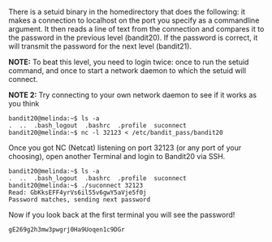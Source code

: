 
There is a setuid binary in the homedirectory that does the following: it makes a connection to localhost on the port you specify as a commandline argument. It then reads a line of text from the connection and compares it to the password in the previous level (bandit20). If the password is correct, it will transmit the password for the next level (bandit21).

**NOTE:** To beat this level, you need to login twice: once to run the setuid command, and once to start a network daemon to which the setuid will connect.

**NOTE 2:** Try connecting to your own network daemon to see if it works as you think

```
bandit20@melinda:~$ ls -a
.  ..  .bash_logout  .bashrc  .profile  suconnect
bandit20@melinda:~$ nc -l 32123 < /etc/bandit_pass/bandit20
```

Once you got NC (Netcat) listening on port 32123 (or any port of your choosing), open another Terminal and login to Bandit20 via SSH.

```
bandit20@melinda:~$ ls -a
.  ..  .bash_logout  .bashrc  .profile  suconnect
bandit20@melinda:~$ ./suconnect 32123
Read: GbKksEFF4yrVs6il55v6gwY5aVje5f0j
Password matches, sending next password
```

Now if you look back at the first terminal you will see the password!

```
gE269g2h3mw3pwgrj0Ha9Uoqen1c9DGr
```
